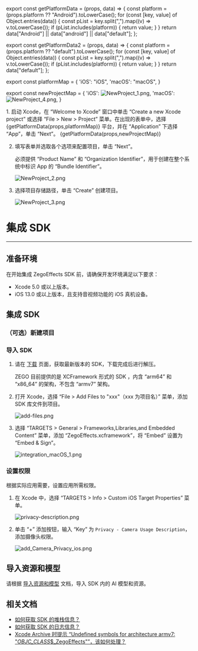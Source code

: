 export const getPlatformData = (props, data) => {
    const platform = (props.platform ?? "Android").toLowerCase();
    for (const [key, value] of Object.entries(data)) {
        const pList = key.split(",").map((v) => v.toLowerCase());
        if (pList.includes(platform)) {
            return value;
        }
    }
    return data["Android"] || data["android"] || data["default"];
};

export const getPlatformData2 = (props, data) => {
    const platform = (props.platform ?? "default").toLowerCase();
    for (const [key, value] of Object.entries(data)) {
        const pList = key.split(",").map((v) => v.toLowerCase());
        if (pList.includes(platform)) {
            return value;
        }
    }
    return data["default"];
};

export const platformMap = {
  'iOS': "iOS",
  'macOS': "macOS",
}

export const newProjectMap = {
  'iOS': <img src="https://doc-media.zego.im/sdk-doc/Pics/QuickStart/NewProject_1.png" alt="NewProject_1.png" />,
  'macOS': <img src="https://doc-media.zego.im/sdk-doc/Pics/QuickStart/NewProject_4.png" alt="NewProject_4.png" />,
}

<Accordion title="此步骤以如何创建新项目为例，如果是集成到已有项目，可忽略此步。" defaultOpen="false">
1. 启动 Xcode，在 “Welcome to Xcode” 窗口中单击 “Create a new Xcode project” 或选择 “File > New > Project” 菜单。在出现的表单中，选择 {getPlatformData(props,platformMap)} 平台，并在 “Application” 下选择 “App”，单击 “Next”。
    
   <Frame width="512" height="auto" caption="">{getPlatformData(props,newProjectMap)}</Frame>

2. 填写表单并选取各个选项来配置项目，单击 “Next”。

    必须提供 “Product Name” 和 “Organization Identifier”，用于创建在整个系统中标识 App 的 “Bundle Identifier”。   
    <Frame width="512" height="auto" caption=""><img src="https://doc-media.zego.im/sdk-doc/Pics/QuickStart/NewProject_2.png" alt="NewProject_2.png"/></Frame>


3. 选择项目存储路径，单击 “Create” 创建项目。
    <Frame width="512" height="auto" caption=""><img src="https://doc-media.zego.im/sdk-doc/Pics/QuickStart/NewProject_3.png" alt="NewProject_3.png"/></Frame>
</Accordion>

# 集成 SDK

---

## 准备环境

在开始集成 ZegoEffects SDK 前，请确保开发环境满足以下要求：

- Xcode 5.0 或以上版本。
- iOS 13.0 或以上版本，且支持音视频功能的 iOS 真机设备。

## 集成 SDK

### （可选）新建项目

<Content platform="iOS" />

### 导入 SDK

1. 请在 [下载](/ai-effects-ios-objc/downloads) 页面，获取最新版本的 SDK，下载完成后进行解压。  

    <Note title="说明">
    ZEGO 目前提供的是 XCFramework 形式的 SDK ，内含 “arm64” 和 “x86_64” 的架构，不包含 “armv7”  架构。
    </Note>

2. 打开 Xcode，选择 “File > Add Files to "xxx"（xxx 为项目名）” 菜单，添加 SDK 库文件到项目。
    <Frame width="512" height="auto" caption=""><img src="https://doc-media.zego.im/sdk-doc/Pics/iOS/ZegoExpressEngine/Common/add-files.png" alt="add-files.png"/></Frame>

3. 选择 “TARGETS > General > Frameworks,Libraries,and Embedded Content” 菜单，添加 “ZegoEffects.xcframework”，将 “Embed” 设置为 “Embed & Sign”。
    <Frame width="512" height="auto" caption=""><img src="https://doc-media.zego.im/sdk-doc/Pics/AI_Vision/QuickStarts/integration_macOS_1.png" alt="integration_macOS_1.png"/></Frame>

### 设置权限

根据实际应用需要，设置应用所需权限。

1. 在 Xcode 中，选择 “TARGETS > Info > Custom iOS Target Properties” 菜单。
    <Frame width="512" height="auto" caption=""><img src="https://doc-media.zego.im/sdk-doc/Pics/iOS/ZegoExpressEngine/Common/privacy-description.png" alt="privacy-description.png"/></Frame>

2. 单击 “+” 添加按钮，输入 “Key” 为 `Privacy - Camera Usage Description`，添加摄像头权限。  
    <Frame width="512" height="auto" caption=""><img src="https://doc-media.zego.im/sdk-doc/Pics/AI_Vision/QuickStarts/add_Camera_Privacy_ios.png" alt="add_Camera_Privacy_ios.png"/></Frame>


## 导入资源和模型

请根据 [导入资源和模型](/ai-effects-ios-objc/quick-starts/import-resources-and-models) 文档，导入 SDK 内的 AI 模型和资源。

## 相关文档

- [如何获取 SDK 的堆栈信息？](https://doc-zh.zego.im/faq/AI_Stack)
- [如何获取 SDK 的日志信息？](https://doc-zh.zego.im/faq/AI_log)
- [Xcode Archive 时提示 “Undefined symbols for architecture armv7: "_OBJC_CLASS_$_ZegoEffects"”，该如何处理？](https://doc-zh.zego.im/faq/AI_Undefined_symbols)
